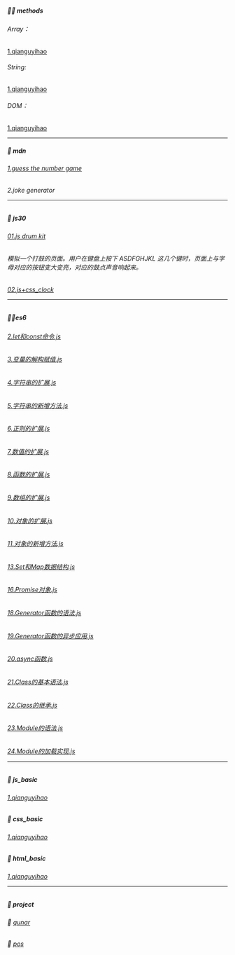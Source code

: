 ##### 🐱‍🏍 methods
###### Array：
[1.qianguyihao](https://github.com/qianguyihao/Web/blob/master/04-JavaScript%E5%9F%BA%E7%A1%80/17-%E6%95%B0%E7%BB%84%E7%9A%84%E5%B8%B8%E8%A7%81%E6%96%B9%E6%B3%95.md)
###### String:
[1.qianguyihao](https://github.com/qianguyihao/Web/blob/master/04-JavaScript%E5%9F%BA%E7%A1%80/13-%E5%86%85%E7%BD%AE%E5%AF%B9%E8%B1%A1%20String%EF%BC%9A%E5%AD%97%E7%AC%A6%E4%B8%B2%E7%9A%84%E5%B8%B8%E8%A7%81%E6%96%B9%E6%B3%95.md)
######  DOM：
[1.qianguyihao](https://github.com/qianguyihao/Web/blob/master/04-JavaScript%E5%9F%BA%E7%A1%80/40-DOM%E7%AE%80%E4%BB%8B%E5%92%8CDOM%E6%93%8D%E4%BD%9C.md)<hr>
##### 🏫 mdn
###### [1.guess the number game](https://github.com/gulu486/learning-path/tree/master/web/mdn/guess%20the%20number%20game)
###### 2.joke generator<hr>
##### 🚀 js30
###### [01.js drum kit](https://github.com/muse8/path/tree/master/web/js30/01.js%20drum%20kit)
###### []()
###### 模拟一个打鼓的页面。用户在键盘上按下 ASDFGHJKL 这几个键时，页面上与字母对应的按钮变大变亮，对应的鼓点声音响起来。
###### [02.js+css_clock](https://github.com/muse8/path/tree/master/web/js30/02.js%2Bcss_clock)<hr>
##### 🚴‍♂️es6
###### [2.let和const命令.js](https://github.com/muse8/path/blob/master/web/es6/2.let%E5%92%8Cconst%E5%91%BD%E4%BB%A4.js)
###### [3.变量的解构赋值.js](https://github.com/muse8/path/blob/master/web/es6/3.%E5%8F%98%E9%87%8F%E7%9A%84%E8%A7%A3%E6%9E%84%E8%B5%8B%E5%80%BC.js)
###### [4.字符串的扩展.js](https://github.com/muse8/path/blob/master/web/es6/4.%E5%AD%97%E7%AC%A6%E4%B8%B2%E7%9A%84%E6%89%A9%E5%B1%95.js)
###### [5.字符串的新增方法.js](https://github.com/muse8/path/blob/master/web/es6/5.%E5%AD%97%E7%AC%A6%E4%B8%B2%E7%9A%84%E6%96%B0%E5%A2%9E%E6%96%B9%E6%B3%95.js)
###### [6.正则的扩展.js](https://github.com/muse8/path/blob/master/web/es6/6.%E6%AD%A3%E5%88%99%E7%9A%84%E6%89%A9%E5%B1%95.js)
###### [7.数值的扩展.js](https://github.com/muse8/path/blob/master/web/es6/7.%E6%95%B0%E5%80%BC%E7%9A%84%E6%89%A9%E5%B1%95.js)
###### [8.函数的扩展.js](https://github.com/muse8/path/blob/master/web/es6/8.%E5%87%BD%E6%95%B0%E7%9A%84%E6%89%A9%E5%B1%95.js)
###### [9.数组的扩展.js](https://github.com/muse8/path/blob/master/web/es6/9.%E6%95%B0%E7%BB%84%E7%9A%84%E6%89%A9%E5%B1%95.js)
###### [10.对象的扩展.js](https://github.com/muse8/path/blob/master/web/es6/10.%E5%AF%B9%E8%B1%A1%E7%9A%84%E6%89%A9%E5%B1%95.js)
###### [11.对象的新增方法.js](https://github.com/muse8/path/blob/master/web/es6/11.%E5%AF%B9%E8%B1%A1%E7%9A%84%E6%96%B0%E5%A2%9E%E6%96%B9%E6%B3%95.js)
###### [13.Set和Map数据结构.js](https://github.com/muse8/path/blob/master/web/es6/13.Set%E5%92%8CMap%E6%95%B0%E6%8D%AE%E7%BB%93%E6%9E%84.js)
###### [16.Promise对象.js](https://github.com/muse8/path/blob/master/web/es6/16.Promise%E5%AF%B9%E8%B1%A1.js)
###### [18.Generator函数的语法.js](https://github.com/muse8/path/blob/master/web/es6/18.Generator%E5%87%BD%E6%95%B0%E7%9A%84%E8%AF%AD%E6%B3%95.js)
###### [19.Generator函数的异步应用.js](https://github.com/muse8/path/blob/master/web/es6/19.Generator%E5%87%BD%E6%95%B0%E7%9A%84%E5%BC%82%E6%AD%A5%E5%BA%94%E7%94%A8.js)
###### [20.async函数.js](https://github.com/muse8/path/blob/master/web/es6/20.async%E5%87%BD%E6%95%B0.js)
###### [21.Class的基本语法.js](https://github.com/muse8/path/blob/master/web/es6/21.Class%E7%9A%84%E5%9F%BA%E6%9C%AC%E8%AF%AD%E6%B3%95.js)
###### [22.Class的继承.js](https://github.com/muse8/path/blob/master/web/es6/22.Class%E7%9A%84%E7%BB%A7%E6%89%BF.js)
###### [23.Module的语法.js](https://github.com/muse8/path/blob/master/web/es6/23.Module%E7%9A%84%E8%AF%AD%E6%B3%95.js)
###### [24.Module的加载实现.js](https://github.com/muse8/path/blob/master/web/es6/24.Module%E7%9A%84%E5%8A%A0%E8%BD%BD%E5%AE%9E%E7%8E%B0.js)<hr>
##### 🐷 js_basic
###### [1.qianguyihao](https://github.com/qianguyihao/Web/tree/master/04-JavaScript%E5%9F%BA%E7%A1%80)
##### 🐷 css_basic
###### [1.qianguyihao](https://github.com/qianguyihao/Web/tree/master/04-JavaScript%E5%9F%BA%E7%A1%80)
##### 🐷 html_basic
###### [1.qianguyihao](https://github.com/qianguyihao/Web/tree/master/01-HTML)<hr/>
##### 🎈 project
###### 📃 [qunar](https://github.com/gulu486/learning-path/tree/master/project/qunar)
###### 📃 [pos](https://github.com/gulu486/learning-path/tree/master/project/pos)
